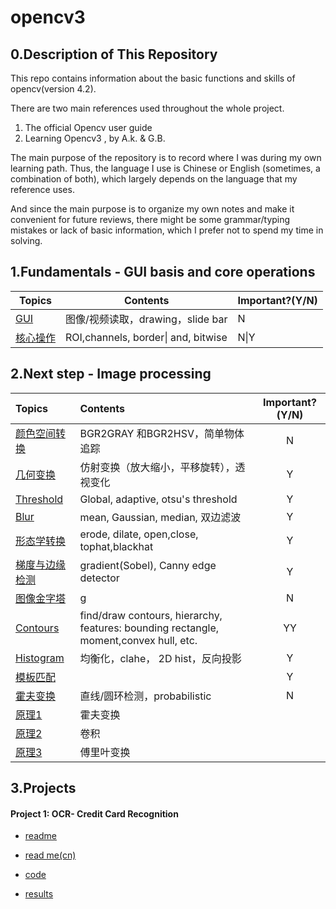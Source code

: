 # opencv3

## 0.Description of This Repository

This repo contains information about the basic functions and skills of opencv(version 4.2). 

There are two main references used throughout the whole project.

1. The official Opencv user guide 
2. Learning Opencv3 , by A.k. & G.B.

The main purpose of the repository is to record where I was during my own learning path. Thus, the language I use is Chinese or English (sometimes, a combination of both), which largely depends on the language that my reference uses.

And since the main purpose is to organize my own notes and make it convenient for future reviews, there might be some grammar/typing mistakes or lack of basic information, which I prefer not to spend my time in solving.

## 1.Fundamentals - GUI basis and core operations

| Topics                                                       | Contents                            | Important?(Y/N) |
| ------------------------------------------------------------ | ----------------------------------- | --------------- |
| [GUI](https://github.com/Lloyd-S/opencv3/blob/master/Notes/1.GUI%E7%89%B9%E6%80%A7.md) | 图像/视频读取，drawing，slide bar   | N               |
| [核心操作](https://github.com/Lloyd-S/opencv3/blob/master/Notes/2.%E6%A0%B8%E5%BF%83%E6%93%8D%E4%BD%9C.md) | ROI,channels, border\| and, bitwise | N\|Y            |

## 2.Next step - Image processing

| Topics                                                       | Contents                                                     | Important?(Y/N) |
| :----------------------------------------------------------- | :----------------------------------------------------------- | :-------------: |
| [颜色空间转换](https://github.com/Lloyd-S/opencv3/blob/master/Notes/3.1%E9%A2%9C%E8%89%B2%E7%A9%BA%E9%97%B4%E8%BD%AC%E6%8D%A2.md) | BGR2GRAY 和BGR2HSV，简单物体追踪                             |        N        |
| [几何变换](https://github.com/Lloyd-S/opencv3/blob/master/Notes/3.2%E5%87%A0%E4%BD%95%E5%8F%98%E6%8D%A2.pdf) | 仿射变换（放大缩小，平移旋转），透视变化                     |        Y        |
| [Threshold](https://github.com/Lloyd-S/opencv3/blob/master/Notes/3.3.Threshold.md) | Global, adaptive, otsu's threshold                           |        Y        |
| [Blur](https://github.com/Lloyd-S/opencv3/blob/master/Notes/3.4.Blur.md) | mean, Gaussian, median, 双边滤波                             |        Y        |
| [形态学转换](https://github.com/Lloyd-S/opencv3/blob/master/Notes/3.5.%E5%BD%A2%E6%80%81%E5%AD%A6%E8%BD%AC%E6%8D%A2.md) | erode, dilate, open,close, tophat,blackhat                   |        Y        |
| [梯度与边缘检测](https://github.com/Lloyd-S/opencv3/blob/master/Notes/3.6.ImageGradient%20%26%20EdgeDetect.pdf) | gradient(Sobel), Canny edge detector                         |        Y        |
| [图像金字塔](https://github.com/Lloyd-S/opencv3/blob/master/Notes/3.7.%E5%9B%BE%E5%83%8F%E9%87%91%E5%AD%97%E5%A1%94.md) | g                                                            |        N        |
| [Contours](https://github.com/Lloyd-S/opencv3/blob/master/Notes/3.8.Contours.pdf) | find/draw contours, hierarchy, features: bounding rectangle, moment,convex hull, etc. |       YY        |
| [Histogram](https://github.com/Lloyd-S/opencv3/blob/master/Notes/3.9.Histogram.md) | 均衡化，clahe， 2D hist，反向投影                            |        Y        |
| [模板匹配](https://github.com/Lloyd-S/opencv3/blob/master/Notes/3.10.%E6%A8%A1%E6%9D%BF%E5%8C%B9%E9%85%8D.md) |                                                              |        Y        |
| [霍夫变换](https://github.com/Lloyd-S/opencv3/blob/master/Notes/3.11.%E9%9C%8D%E5%A4%AB%E5%8F%98%E6%8D%A2.md) | 直线/圆环检测，probabilistic                                 |        N        |
| [原理1](https://github.com/Lloyd-S/opencv3/blob/master/Notes/Convolution%26HoghTransform.pdf) | 霍夫变换                                                     |                 |
| [原理2](https://github.com/Lloyd-S/opencv3/blob/master/Notes/Convolution%26HoghTransform.pdf) | 卷积                                                         |                 |
| [原理3](https://zhuanlan.zhihu.com/p/19759362)               | 傅里叶变换                                                   |                 |

## 3.Projects

#### Project 1: OCR- Credit Card Recognition

- [readme](https://github.com/Lloyd-S/opencv3/blob/master/Peoject1_Credit_Card_Recogniton/readme.md)
- [read me\(cn\)](https://github.com/Lloyd-S/opencv3/blob/master/Peoject1_Credit_Card_Recogniton/readme(%E4%B8%AD%E6%96%87).md)

- [code](https://github.com/Lloyd-S/opencv3/blob/master/Peoject1_Credit_Card_Recogniton/card_recog_final.py)
- [results](https://github.com/Lloyd-S/opencv3/blob/master/Peoject1_Credit_Card_Recogniton/results/Results1to7.png)

